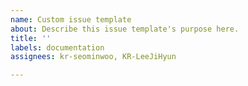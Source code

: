```yaml
---
name: Custom issue template
about: Describe this issue template's purpose here.
title: ''
labels: documentation
assignees: kr-seominwoo, KR-LeeJiHyun

---
```



